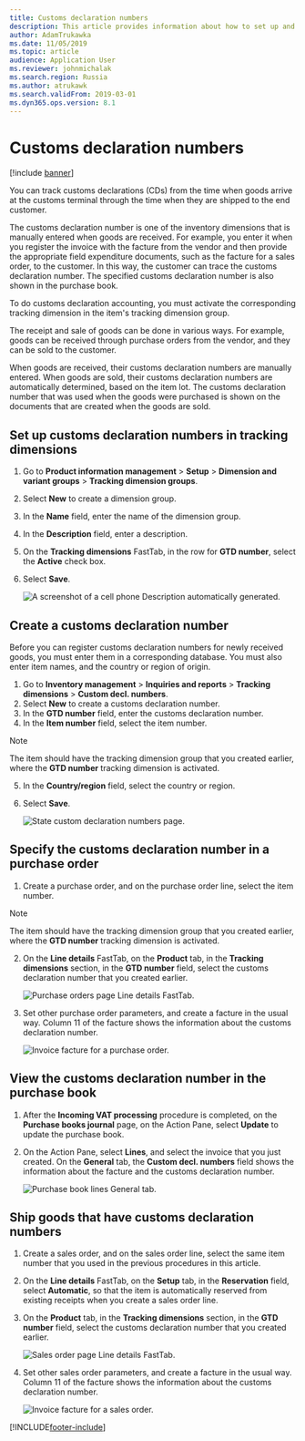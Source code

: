 ```yaml
---
title: Customs declaration numbers
description: This article provides information about how to set up and track customs declaration numbers.
author: AdamTrukawka
ms.date: 11/05/2019
ms.topic: article
audience: Application User
ms.reviewer: johnmichalak
ms.search.region: Russia
ms.author: atrukawk
ms.search.validFrom: 2019-03-01
ms.dyn365.ops.version: 8.1
---
```


# Customs declaration numbers
[!include [banner](../../includes/banner.md)]

You can track customs declarations (CDs) from the time when goods arrive at the customs terminal through the time when they are shipped to the end customer.

The customs declaration number is one of the inventory dimensions that is manually entered when goods are received. For example, you enter it when you register the invoice with the facture from the vendor and then provide the appropriate field expenditure documents, such as the facture for a sales order, to the customer. In this way, the customer can trace the customs declaration number. The specified customs declaration number is also shown in the purchase book.

To do customs declaration accounting, you must activate the corresponding tracking dimension in the item's tracking dimension group.

The receipt and sale of goods can be done in various ways. For example, goods can be received through purchase orders from the vendor, and they can be sold to the customer.

When goods are received, their customs declaration numbers are manually entered. When goods are sold, their customs declaration numbers are automatically determined, based on the item lot. The customs declaration number that was used when the goods were purchased is shown on the documents that are created when the goods are sold.

## Set up customs declaration numbers in tracking dimensions

1. Go to **Product information management** \> **Setup** \> **Dimension and variant groups** \> **Tracking dimension groups**.
2. Select **New** to create a dimension group.
3. In the **Name** field, enter the name of the dimension group.
4. In the **Description** field, enter a description.
5. On the **Tracking dimensions** FastTab, in the row for **GTD number**, select the **Active** check box.
6. Select **Save**.

    ![A screenshot of a cell phone Description automatically generated.](../media/1%20Tracking%20dimension%20groups.jpg)

## Create a customs declaration number

Before you can register customs declaration numbers for newly received goods, you must enter them in a corresponding database. You must also enter item names, and the country or region of origin.

1. Go to **Inventory management** \> **Inquiries and reports** \> **Tracking dimensions** \> **Custom decl. numbers**.
2. Select **New** to create a customs declaration number.
3. In the **GTD number** field, enter the customs declaration number.
4. In the **Item number** field, select the item number.

> [!NOTE]
> The item should have the tracking dimension group that you created earlier, where the **GTD number** tracking dimension is activated.

5. In the **Country/region** field, select the country or region.
6. Select **Save**.

    ![State custom declaration numbers page.](../media/2%20State%20custom%20declaration%20numbers.jpg)

## Specify the customs declaration number in a purchase order

1.  Create a purchase order, and on the purchase order line, select the item number.

> [!NOTE]
> The item should have the tracking dimension group that you created earlier, where the **GTD number** tracking dimension is activated.

2. On the **Line details** FastTab, on the **Product** tab, in the **Tracking dimensions** section, in the **GTD number** field, select the customs declaration number that you created earlier.

    ![Purchase orders page Line details FastTab.](../media/3%20All%20purchase%20orders.jpg)

3. Set other purchase order parameters, and create a facture in the usual way. Column 11 of the facture shows the information about the customs declaration number.

    ![Invoice facture for a purchase order.](../media/4%20Invoice-facture.jpg)

## View the customs declaration number in the purchase book

1. After the **Incoming VAT processing** procedure is completed, on the **Purchase books journal** page, on the Action Pane, select **Update** to update the purchase book.
2. On the Action Pane, select **Lines**, and select the invoice that you just created. On the **General** tab, the **Custom decl. numbers** field shows the information about the facture and the customs declaration number.

    ![Purchase book lines General tab.](../media/5%20Purchase%20book%20lines.jpg)

## Ship goods that have customs declaration numbers

1. Create a sales order, and on the sales order line, select the same item number that you used in the previous procedures in this article.
2. On the **Line details** FastTab, on the **Setup** tab, in the **Reservation** field, select **Automatic**, so that the item is automatically reserved from existing receipts when you create a sales order line.
3. On the **Product** tab, in the **Tracking dimensions** section, in the **GTD number** field, select the customs declaration number that you created earlier.

    ![Sales order page Line details FastTab.](../media/6%20Sales%20order.jpg)

4. Set other sales order parameters, and create a facture in the usual way. Column 11 of the facture shows the information about the customs declaration number.

    ![Invoice facture for a sales order.](../media/7%20Invoice-facture.jpg)



[!INCLUDE[footer-include](../../../includes/footer-banner.md)]
